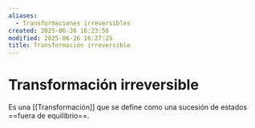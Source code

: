 ```yaml
---
aliases:
  - Transformaciones irreversibles
created: 2025-06-26 16:23:56
modified: 2025-06-26 16:27:25
title: Transformación irreversible
---
```


# Transformación irreversible

Es una [[Transformación]] que se define como una sucesión de estados ==fuera de equilibrio==.
